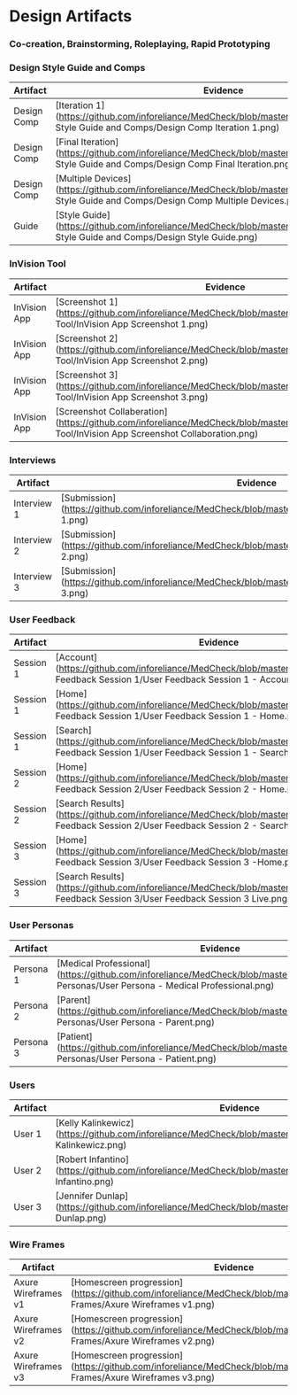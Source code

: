 # Design Artifacts

### Co-creation, Brainstorming, Roleplaying, Rapid Prototyping

### Design Style Guide and Comps
Artifact | Evidence 
--- | --- 
Design Comp | [Iteration 1](https://github.com/inforeliance/MedCheck/blob/master/Artifacts/Design/Design Style Guide and Comps/Design Comp Iteration 1.png)
Design Comp| [Final Iteration](https://github.com/inforeliance/MedCheck/blob/master/Artifacts/Design/Design Style Guide and Comps/Design Comp Final Iteration.png)
Design Comp | [Multiple Devices](https://github.com/inforeliance/MedCheck/blob/master/Artifacts/Design/Design Style Guide and Comps/Design Comp Multiple Devices.png)
Guide | [Style Guide](https://github.com/inforeliance/MedCheck/blob/master/Artifacts/Design/Design Style Guide and Comps/Design Style Guide.png)

### InVision Tool
Artifact | Evidence 
--- | --- 
InVision App| [Screenshot 1](https://github.com/inforeliance/MedCheck/blob/master/Artifacts/Design/InVision Tool/InVision App Screenshot 1.png)
InVision App | [Screenshot 2](https://github.com/inforeliance/MedCheck/blob/master/Artifacts/Design/InVision Tool/InVision App Screenshot 2.png)
InVision App | [Screenshot 3](https://github.com/inforeliance/MedCheck/blob/master/Artifacts/Design/InVision Tool/InVision App Screenshot 3.png)
InVision App | [Screenshot Collaberation](https://github.com/inforeliance/MedCheck/blob/master/Artifacts/Design/InVision Tool/InVision App Screenshot Collaboration.png)

### Interviews
Artifact | Evidence 
--- | --- 
Interview 1 | [Submission](https://github.com/inforeliance/MedCheck/blob/master/Artifacts/Design/Interviews/Interview 1.png)
Interview 2 | [Submission](https://github.com/inforeliance/MedCheck/blob/master/Artifacts/Design/Interviews/Interview 2.png)
Interview 3 | [Submission](https://github.com/inforeliance/MedCheck/blob/master/Artifacts/Design/Interviews/Interview 3.png)

### User Feedback
Artifact | Evidence 
--- | --- 
Session 1| [Account](https://github.com/inforeliance/MedCheck/blob/master/Artifacts/Design/User Feedback Session 1/User Feedback Session 1 - Account.png)
Session 1 | [Home](https://github.com/inforeliance/MedCheck/blob/master/Artifacts/Design/User Feedback Session 1/User Feedback Session 1 - Home.png)
Session 1 | [Search](https://github.com/inforeliance/MedCheck/blob/master/Artifacts/Design/User Feedback Session 1/User Feedback Session 1 - Search.png)
Session 2 | [Home](https://github.com/inforeliance/MedCheck/blob/master/Artifacts/Design/User Feedback Session 2/User Feedback Session 2 - Home.png)
Session 2 | [Search Results](https://github.com/inforeliance/MedCheck/blob/master/Artifacts/Design/User Feedback Session 2/User Feedback Session 2 - Search Results.png)
Session 3 | [Home](https://github.com/inforeliance/MedCheck/blob/master/Artifacts/Design/User Feedback Session 3/User Feedback Session 3 -Home.png)
Session 3 | [Search Results](https://github.com/inforeliance/MedCheck/blob/master/Artifacts/Design/User Feedback Session 3/User Feedback Session 3 Live.png)

### User Personas
Artifact | Evidence 
--- | --- 
Persona 1 | [Medical Professional](https://github.com/inforeliance/MedCheck/blob/master/Artifacts/Design/User Personas/User Persona - Medical Professional.png)
Persona 2 | [Parent](https://github.com/inforeliance/MedCheck/blob/master/Artifacts/Design/User Personas/User Persona - Parent.png)
Persona 3 | [Patient](https://github.com/inforeliance/MedCheck/blob/master/Artifacts/Design/User Personas/User Persona - Patient.png)

### Users
Artifact | Evidence 
--- | --- 
User 1 | [Kelly Kalinkewicz](https://github.com/inforeliance/MedCheck/blob/master/Artifacts/Design/Users/Kelly Kalinkewicz.png)
User 2 | [Robert Infantino](https://github.com/inforeliance/MedCheck/blob/master/Artifacts/Design/Users/Robert Infantino.png)
User 3 | [Jennifer Dunlap](https://github.com/inforeliance/MedCheck/blob/master/Artifacts/Design/Users/Jennifer Dunlap.png)

### Wire Frames
Artifact | Evidence 
--- | --- 
Axure Wireframes v1 | [Homescreen progression](https://github.com/inforeliance/MedCheck/blob/master/Artifacts/Design/Wire Frames/Axure Wireframes v1.png)
Axure Wireframes v2 | [Homescreen progression](https://github.com/inforeliance/MedCheck/blob/master/Artifacts/Design/Wire Frames/Axure Wireframes v2.png)
Axure Wireframes v3 | [Homescreen progression](https://github.com/inforeliance/MedCheck/blob/master/Artifacts/Design/Wire Frames/Axure Wireframes v3.png)





